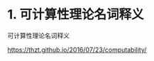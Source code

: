 # 1. 可计算性理论名词释义












可计算性理论名词释义


https://thzt.github.io/2016/07/23/computability/





















